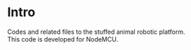 # Intro
Codes and related files to the stuffed animal robotic platform.<br> This code is developed for NodeMCU.

